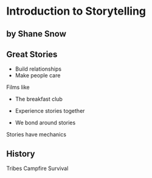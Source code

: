# Introduction to Storytelling
## by Shane Snow

## Great Stories
- Build relationships
- Make people care

Films like
- The breakfast club

- Experience stories together
- We bond around stories

Stories have mechanics

## History

Tribes
Campfire
Survival
